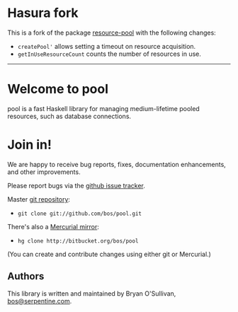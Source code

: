 # Hasura fork

This is a fork of the package
[resource-pool](https://hackage.haskell.org/package/resource-pool)
with the following changes:

- `createPool'` allows setting a timeout on resource acquisition.
- `getInUseResourceCount` counts the number of resources in use.

---

# Welcome to pool

pool is a fast Haskell library for managing medium-lifetime pooled
resources, such as database connections.

# Join in!

We are happy to receive bug reports, fixes, documentation enhancements,
and other improvements.

Please report bugs via the
[github issue tracker](http://github.com/bos/pool/issues).

Master [git repository](http://github.com/bos/pool):

* `git clone git://github.com/bos/pool.git`

There's also a [Mercurial mirror](http://bitbucket.org/bos/pool):

* `hg clone http://bitbucket.org/bos/pool`

(You can create and contribute changes using either git or Mercurial.)

Authors
-------

This library is written and maintained by Bryan O'Sullivan,
<bos@serpentine.com>.
